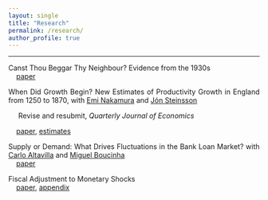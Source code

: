 ```yaml
---
layout: single
title: "Research"
permalink: /research/
author_profile: true
---
```

---

<p style='text-align: justify;'>
Canst Thou Beggar Thy Neighbour? Evidence from the 1930s<br>
&nbsp;&nbsp;&nbsp;&nbsp;<a href='https://paul-bouscasse.github.io/files/bouscasse_devaluations.pdf'>paper</a></p>

<p style='text-align: justify; padding=0px'>When Did Growth Begin? New Estimates of Productivity Growth in England from 1250 to 1870, with <a href='https://eml.berkeley.edu/~enakamura'>Emi Nakamura</a> and <a href='https://eml.berkeley.edu/~jsteinsson'>Jón Steinsson</a><br>
<p style='margin-left:20px; margin=0px'>Revise and resubmit, <i>Quarterly Journal of Economics</i></p>
&nbsp;&nbsp;&nbsp;&nbsp;<a href='https://paul-bouscasse.github.io/files/bns_malthus.pdf'>paper</a>, <a href='https://paul-bouscasse.github.io/files/malthus_estimates.xlsx'>estimates</a></p>

<p style='text-align: justify;'>Supply or Demand: What Drives Fluctuations in the Bank Loan Market? with <a href='https://sites.google.com/view/carlo-altavilla/home'>Carlo Altavilla</a> and <a href='https://www.ecb.europa.eu/pub/research/authors/profiles/miguel-boucinha.en.html'>Miguel Boucinha</a><br>
&nbsp;&nbsp;&nbsp;&nbsp;<a href='https://paul-bouscasse.github.io/files/abb_supply_demand.pdf'>paper</a></p>

<p style='text-align: justify;'>Fiscal Adjustment to Monetary Shocks<br>
&nbsp;&nbsp;&nbsp;&nbsp;<a href='https://paul-bouscasse.github.io/files/bouscasse_fiscal.pdf'>paper</a>, <a href='https://paul-bouscasse.github.io/files/bouscasse_fiscal_appendix.pdf'>appendix</a></p>
